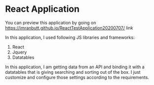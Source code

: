 # React Application

You can preview this application by going on https://imranbutt.github.io/ReactTestApplication20200707/ link

In this application, I used following JS libraries and frameworks:
1) React
2) Jquery
3) Datatables

In this application, I am getting data from an API and binding it with a datatables that is giving searching and sorting out of the box. I just customize and configure those settings according to the requirements.

